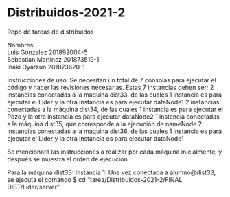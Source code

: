 # Distribuidos-2021-2

Repo de tareas de distribuidos

Nombres: <br>
Luis Gonzalez 201892004-5<br>
Sebastian Martinez 201873519-1<br>
Iñaki Oyarzun 201873620-1<br>

Instrucciones de uso:
Se necesitan un total de 7 consolas para ejecutar el código y hacer las revisiones necesarias. Estas 7 instancias deben ser:
2 instancias conectadas a la máquina dist33, de las cuales 1 instancia es para ejecutar el Lider y la otra instancia es para ejecutar dataNode1
2 instancias conectadas a la máquina dist34, de las cuales 1 instancia es para ejecutar el Pozo y la otra instancia es para ejecutar dataNode2
1 instancia conectadas a la máquina dist35, que corresponde a la ejecución de nameNode
2 instancias conectadas a la máquina dist36, de las cuales 1 instancia es para ejecutar el Lider y la otra instancia es para ejecutar dataNode1

Se mencionará las instrucciones a realizar por cada máquina inicialmente, y después se muestra el orden de ejecución

Para la máquina dist33:
	Instancia 1:
		Una vez conectada a alumno@dist33, se ejecuta el comando $ cd "tarea/Distribuidos-2021-2/FINAL DIST/Lider/server"
